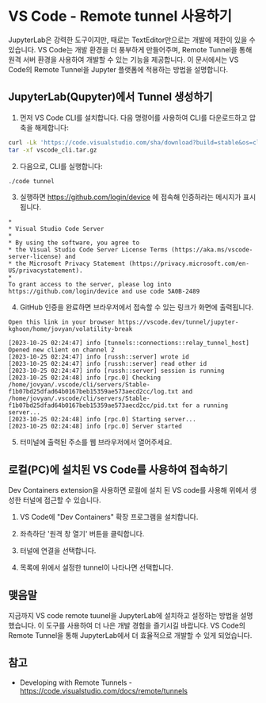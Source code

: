 # VS Code - Remote tunnel 사용하기

JupyterLab은 강력한 도구이지만, 때로는 TextEditor만으로는 개발에 제한이 있을 수 있습니다. VS Code는 개발 환경을 더 풍부하게 만들어주며, Remote Tunnel을 통해 원격 서버 환경을 사용하여 개발할 수 있는 기능을 제공합니다. 이 문서에서는 VS Code의 Remote Tunnel을 Jupyter 플랫폼에 적용하는 방법을 설명합니다.

## JupyterLab(Qupyter)에서 Tunnel 생성하기

1. 먼저 VS Code CLI를 설치합니다. 다음 명령어를 사용하여 CLI를 다운로드하고 압축을 해제합니다:

```bash
curl -Lk 'https://code.visualstudio.com/sha/download?build=stable&os=cli-alpine-x64' --output vscode_cli.tar.gz
tar -xf vscode_cli.tar.gz
```

2. 다음으로, CLI를 실행합니다:

```bash
./code tunnel
```

3. 실행하면 <https://github.com/login/device> 에 접속해 인증하라는 메시지가 표시됩니다.

```text
*
* Visual Studio Code Server
*
* By using the software, you agree to
* the Visual Studio Code Server License Terms (https://aka.ms/vscode-server-license) and
* the Microsoft Privacy Statement (https://privacy.microsoft.com/en-US/privacystatement).
*
To grant access to the server, please log into https://github.com/login/device and use code 5A0B-2489
```

4. GitHub 인증을 완료하면 브라우저에서 접속할 수 있는 링크가 화면에 출력됩니다.

```text
Open this link in your browser https://vscode.dev/tunnel/jupyter-kghoon/home/jovyan/volatility-break

[2023-10-25 02:24:47] info [tunnels::connections::relay_tunnel_host] Opened new client on channel 2
[2023-10-25 02:24:47] info [russh::server] wrote id
[2023-10-25 02:24:47] info [russh::server] read other id
[2023-10-25 02:24:47] info [russh::server] session is running
[2023-10-25 02:24:48] info [rpc.0] Checking /home/jovyan/.vscode/cli/servers/Stable-f1b07bd25dfad64b0167beb15359ae573aecd2cc/log.txt and /home/jovyan/.vscode/cli/servers/Stable-f1b07bd25dfad64b0167beb15359ae573aecd2cc/pid.txt for a running server...
[2023-10-25 02:24:48] info [rpc.0] Starting server...
[2023-10-25 02:24:48] info [rpc.0] Server started
```

5. 터미널에 출력된 주소를 웹 브라우저에서 열어주세요.

## 로컬(PC)에 설치된 VS Code를 사용하여 접속하기

Dev Containers extension을 사용하면 로컬에 설치 된 VS code를 사용해 위에서 생성한 터널에 접근할 수 있습니다.

1. VS Code에 "Dev Containers" 확장 프로그램을 설치합니다.

2. 좌측하단 '원격 창 열기' 버튼을 클릭합니다.

3. 터널에 연결을 선택합니다.

4. 목록에 위에서 설정한 tunnel이 나타나면 선택합니다.

## 맺음말

지금까지 VS code remote tuunel을 JupyterLab에 설치하고 설정하는 방법을 설명했습니다. 이 도구를 사용하여 더 나은 개발 경험을 즐기시길 바랍니다. VS Code의 Remote Tunnel을 통해 JupyterLab에서 더 효율적으로 개발할 수 있게 되었습니다.

## 참고

- Developing with Remote Tunnels - <https://code.visualstudio.com/docs/remote/tunnels>
